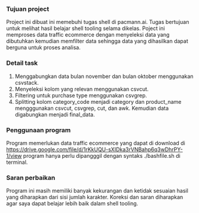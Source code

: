 ### Tujuan project

Project ini dibuat ini memebuhi tugas shell di pacmann.ai. Tugas bertujuan untuk melihat hasil belajar shell tooling selama dikelas. Poject ini memproses data traffic ecommerce dengan menyeleksi data yang dibutuhkan kemudian memfilter data sehingga data yang dihasilkan dapat berguna untuk proses analisa.

### Detail task
1. Menggabungkan data bulan november dan bulan oktober menggunakan csvstack.
2. Menyeleksi kolom yang relevan menggunakan csvcut.
3. Filtering untuk purchase type menggunakan csvgrep.
4. Splitting kolom category_code menjadi category dan product_name mengggunakan csvcut, csvgrep, cut, dan awk. Kemudian data digabungkan menjadi final_data.

### Penggunaan program
Program memerlukan data traffic ecommerce yang dapat di download di https://drive.google.com/file/d/1rKkUQU-sXIDka3rVNBahp6q3wDhrPY-1/view program hanya perlu dipangggil dengan syntaks ./bashfile.sh di terminal.

### Saran perbaikan
Program ini masih memiliki banyak kekurangan dan ketidak sesuaian hasil yang diharapkan dari sisi jumlah karakter. Koreksi dan saran diharapkan agar saya dapat belajar lebih baik dalam shell tooling.
